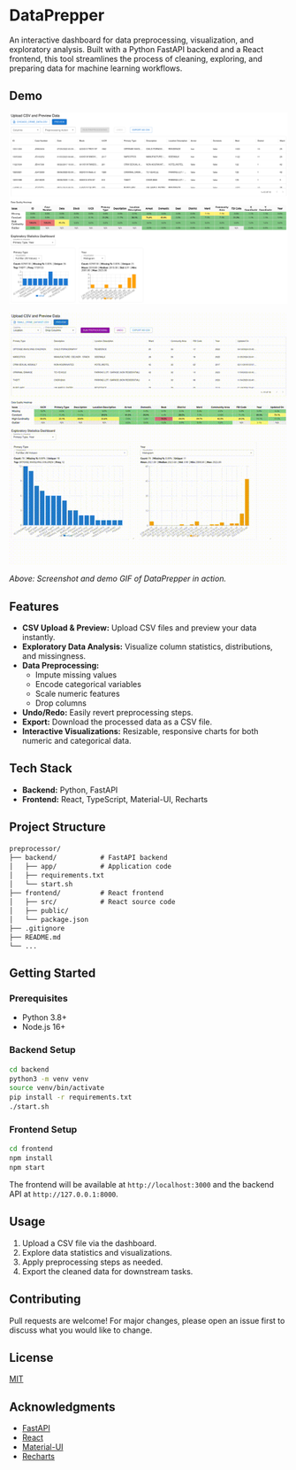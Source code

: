 # DataPrepper

An interactive dashboard for data preprocessing, visualization, and exploratory analysis. Built with a Python FastAPI backend and a React frontend, this tool streamlines the process of cleaning, exploring, and preparing data for machine learning workflows.

## Demo

![Screenshot of DataPrepper](docs/screenshot.png)

![Demo of DataPrepper](docs/screencast.gif)

*Above: Screenshot and demo GIF of DataPrepper in action.*

## Features

- **CSV Upload & Preview:** Upload CSV files and preview your data instantly.
- **Exploratory Data Analysis:** Visualize column statistics, distributions, and missingness.
- **Data Preprocessing:**
  - Impute missing values
  - Encode categorical variables
  - Scale numeric features
  - Drop columns
- **Undo/Redo:** Easily revert preprocessing steps.
- **Export:** Download the processed data as a CSV file.
- **Interactive Visualizations:** Resizable, responsive charts for both numeric and categorical data.

## Tech Stack

- **Backend:** Python, FastAPI
- **Frontend:** React, TypeScript, Material-UI, Recharts

## Project Structure

```
preprocessor/
├── backend/           # FastAPI backend
│   ├── app/           # Application code
│   ├── requirements.txt
│   └── start.sh
├── frontend/          # React frontend
│   ├── src/           # React source code
│   ├── public/
│   └── package.json
├── .gitignore
├── README.md
└── ...
```

## Getting Started

### Prerequisites
- Python 3.8+
- Node.js 16+

### Backend Setup
```bash
cd backend
python3 -m venv venv
source venv/bin/activate
pip install -r requirements.txt
./start.sh
```

### Frontend Setup
```bash
cd frontend
npm install
npm start
```

The frontend will be available at `http://localhost:3000` and the backend API at `http://127.0.0.1:8000`.

## Usage
1. Upload a CSV file via the dashboard.
2. Explore data statistics and visualizations.
3. Apply preprocessing steps as needed.
4. Export the cleaned data for downstream tasks.

## Contributing
Pull requests are welcome! For major changes, please open an issue first to discuss what you would like to change.

## License
[MIT](LICENSE)

## Acknowledgments
- [FastAPI](https://fastapi.tiangolo.com/)
- [React](https://react.dev/)
- [Material-UI](https://mui.com/)
- [Recharts](https://recharts.org/)
